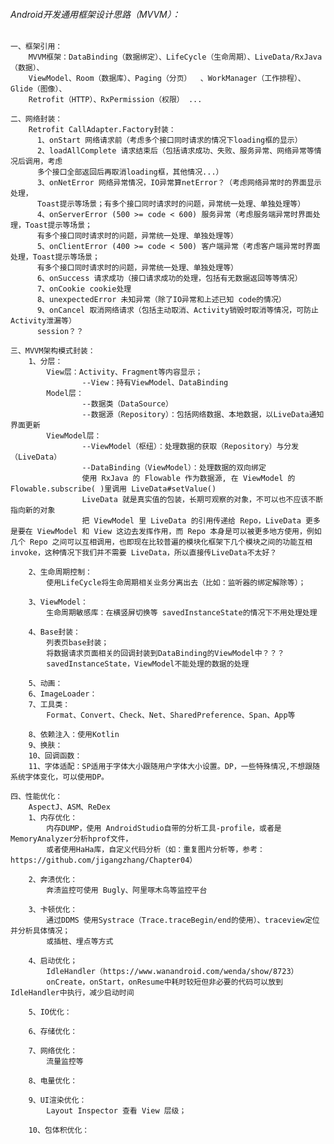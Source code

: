 

###### Android开发通用框架设计思路（MVVM）：

    一、框架引用：
        MVVM框架：DataBinding（数据绑定）、LifeCycle（生命周期）、LiveData/RxJava（数据）、
        ViewModel、Room（数据库）、Paging（分页）  、WorkManager（工作排程）、Glide（图像）、
        Retrofit（HTTP）、RxPermission（权限） ...

    二、网络封装：
        Retrofit CallAdapter.Factory封装：
          1、onStart 网络请求前（考虑多个接口同时请求的情况下loading框的显示）
          2、loadAllComplete 请求结束后（包括请求成功、失败、服务异常、网络异常等情况后调用，考虑
          多个接口全部返回后再取消loading框，其他情况...）
          3、onNetError 网络异常情况，IO异常算netError？（考虑网络异常时的界面显示处理，
          Toast提示等场景；有多个接口同时请求时的问题，异常统一处理、单独处理等）
          4、onServerError (500 >= code < 600) 服务异常（考虑服务端异常时界面处理，Toast提示等场景；
          有多个接口同时请求时的问题，异常统一处理、单独处理等）
          5、onClientError (400 >= code < 500) 客户端异常（考虑客户端异常时界面处理，Toast提示等场景；
          有多个接口同时请求时的问题，异常统一处理、单独处理等）
          6、onSuccess 请求成功（接口请求成功的处理，包括有无数据返回等等情况）
          7、onCookie cookie处理
          8、unexpectedError 未知异常（除了IO异常和上述已知 code的情况）
          9、onCancel 取消网络请求（包括主动取消、Activity销毁时取消等情况，可防止Activity泄漏等）
          session？？

    三、MVVM架构模式封装：
        1、分层：
            View层：Activity、Fragment等内容显示；
                    --View：持有ViewModel、DataBinding
            Model层：
                    --数据类（DataSource）
                    --数据源（Repository）：包括网络数据、本地数据，以LiveData通知界面更新
            ViewModel层：
                    --ViewModel（枢纽）：处理数据的获取（Repository）与分发（LiveData）
                    --DataBinding（ViewModel）：处理数据的双向绑定
                    使用 RxJava 的 Flowable 作为数据源, 在 ViewModel 的 Flowable.subscribe( )里调用 LiveData#setValue()
                    LiveData 就是真实值的包装，长期可观察的对象，不可以也不应该不断指向新的对象
                    把 ViewModel 里 LiveData 的引用传递给 Repo，LiveData 更多是要在 ViewModel 和 View 这边去发挥作用，而 Repo 本身是可以被更多地方使用，例如几个 Repo 之间可以互相调用，也即现在比较普遍的模块化框架下几个模块之间的功能互相 invoke，这种情况下我们并不需要 LiveData，所以直接传LiveData不太好？

        2、生命周期控制：
            使用LifeCycle将生命周期相关业务分离出去（比如：监听器的绑定解除等）；

        3、ViewModel：
            生命周期敏感库：在横竖屏切换等 savedInstanceState的情况下不用处理处理

        4、Base封装：
            列表页base封装；
            将数据请求页面相关的回调封装到DataBinding的ViewModel中？？？
            savedInstanceState，ViewModel不能处理的数据的处理

        5、动画：
        6、ImageLoader：
        7、工具类：
            Format、Convert、Check、Net、SharedPreference、Span、App等

        8、依赖注入：使用Kotlin
        9、换肤：
        10、回调函数：
        11、字体适配：SP适用于字体大小跟随用户字体大小设置。DP，一些特殊情况,不想跟随系统字体变化，可以使用DP。

    四、性能优化：
        AspectJ、ASM、ReDex
        1、内存优化：
            内存DUMP，使用 AndroidStudio自带的分析工具-profile，或者是MemoryAnalyzer分析hprof文件，
            或者使用HaHa库，自定义代码分析（如：重复图片分析等，参考：https://github.com/jigangzhang/Chapter04）
            
        2、奔溃优化：
            奔溃监控可使用 Bugly、阿里啄木鸟等监控平台
            
        3、卡顿优化：
            通过DDMS 使用Systrace（Trace.traceBegin/end的使用）、traceview定位并分析具体情况；
            或插桩、埋点等方式
        
        4、启动优化；
            IdleHandler（https://www.wanandroid.com/wenda/show/8723）
            onCreate，onStart，onResume中耗时较短但非必要的代码可以放到IdleHandler中执行，减少启动时间
        
        5、IO优化：
        
        6、存储优化：
        
        7、网络优化：
            流量监控等
        
        8、电量优化：
        
        9、UI渲染优化：
            Layout Inspector 查看 View 层级；
        
        10、包体积优化：
            
            